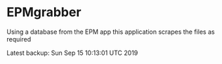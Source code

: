 # EPMgrabber
Using a database from the EPM app this application scrapes the files as required


Latest backup: Sun Sep 15 10:13:01 UTC 2019
